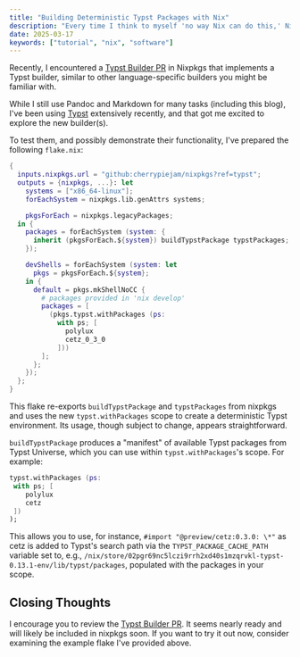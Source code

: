 ```yaml
---
title: "Building Deterministic Typst Packages with Nix"
description: "Every time I think to myself 'no way Nix can do this,' Nix does it anyway."
date: 2025-03-17
keywords: ["tutorial", "nix", "software"]
---
```


[Typst Builder PR]: https://github.com/NixOS/nixpkgs/pull/369283

Recently, I encountered a [Typst Builder PR] in Nixpkgs that implements a Typst
builder, similar to other language-specific builders you might be familiar with.

While I still use Pandoc and Markdown for many tasks (including this blog), I've
been using [Typst](https://typst.app) extensively recently, and that got me
excited to explore the new builder(s).

To test them, and possibly demonstrate their functionality, I've prepared the
following `flake.nix`:

```nix
{
  inputs.nixpkgs.url = "github:cherrypiejam/nixpkgs?ref=typst";
  outputs = {nixpkgs, ...}: let
    systems = ["x86_64-linux"];
    forEachSystem = nixpkgs.lib.genAttrs systems;

    pkgsForEach = nixpkgs.legacyPackages;
  in {
    packages = forEachSystem (system: {
      inherit (pkgsForEach.${system}) buildTypstPackage typstPackages;
    });

    devShells = forEachSystem (system: let
      pkgs = pkgsForEach.${system};
    in {
      default = pkgs.mkShellNoCC {
        # packages provided in 'nix develop'
        packages = [
          (pkgs.typst.withPackages (ps:
            with ps; [
              polylux
              cetz_0_3_0
            ]))
        ];
      };
    });
  };
}
```

This flake re-exports `buildTypstPackage` and `typstPackages` from nixpkgs and
uses the new `typst.withPackages` scope to create a deterministic Typst
environment. Its usage, though subject to change, appears straightforward.

`buildTypstPackage` produces a "manifest" of available Typst packages from Typst
Universe, which you can use within `typst.withPackages`'s scope. For example:

```nix
typst.withPackages (ps:
 with ps; [
    polylux
    cetz
 ])
);
```

This allows you to use, for instance, `#import "@preview/cetz:0.3.0: \*"` as
cetz is added to Typst's search path via the `TYPST_PACKAGE_CACHE_PATH` variable
set to, e.g.,
`/nix/store/02pgr69nc5lczi9rrh2xd40s1mzqrvkl-typst-0.13.1-env/lib/typst/packages`,
populated with the packages in your scope.

## Closing Thoughts

I encourage you to review the [Typst Builder PR]. It seems nearly ready and will
likely be included in nixpkgs soon. If you want to try it out now, consider
examining the example flake I've provided above.
